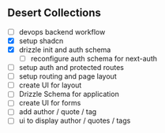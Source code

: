 ## Desert Collections

- [ ] devops backend workflow
- [x] setup shadcn
- [x] drizzle init and auth schema
  - [ ] reconfigure auth schema for next-auth
- [ ] setup auth and protected routes
- [ ] setup routing and page layout
- [ ] create UI for layout
- [ ] Drizzle Schema for application
- [ ] create UI for forms
- [ ] add author / quote / tag
- [ ] ui to display author / quotes / tags
